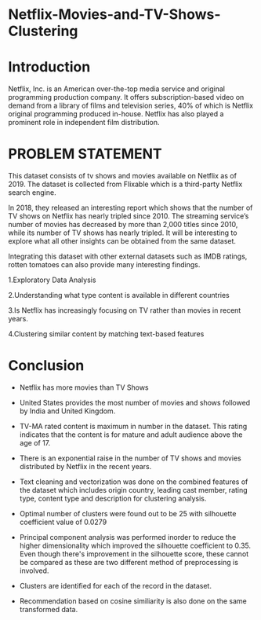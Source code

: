 # Netflix-Movies-and-TV-Shows-Clustering

# Introduction

Netflix, Inc. is an American over-the-top media service and original programming production company. It offers subscription-based video on demand from a library of films and television series, 40% of which is Netflix original programming produced in-house. Netflix has also played a prominent role in independent film distribution.

# PROBLEM STATEMENT

This dataset consists of tv shows and movies available on Netflix as of 2019. The dataset is collected from Flixable which is a third-party Netflix search engine.

In 2018, they released an interesting report which shows that the number of TV shows on Netflix has nearly tripled since 2010. The streaming service’s number of movies has decreased by more than 2,000 titles since 2010, while its number of TV shows has nearly tripled. It will be interesting to explore what all other insights can be obtained from the same dataset.

Integrating this dataset with other external datasets such as IMDB ratings, rotten tomatoes can also provide many interesting findings.

1.Exploratory Data Analysis

2.Understanding what type content is available in different countries

3.Is Netflix has increasingly focusing on TV rather than movies in recent years.

4.Clustering similar content by matching text-based features

# Conclusion


*   Netflix has more movies than TV Shows

*   United States provides the most number of movies and shows followed by India and United Kingdom.

*  TV-MA rated content is maximum in number in the dataset. This rating indicates that the content is for mature and adult audience above the age of 17.

*   There is an exponential raise in the number of TV shows and movies distributed by Netflix in the recent years.

*   Text cleaning and vectorization was done on the combined features of the dataset which includes origin country, leading cast member, rating type, content type and description for clustering analysis.

*   Optimal number of clusters were found out to be 25 with silhouette coefficient value of 0.0279

*   Principal component analysis was performed inorder to reduce the higher dimensionality which improved the silhouette coefficient to 0.35. Even though there's improvement in the silhouette score, these cannot be compared as these are two different method of preprocessing is involved.

*   Clusters are identified for each of the record in the dataset.

*   Recommendation based on cosine similiarity is also done on the same transformed data. 
